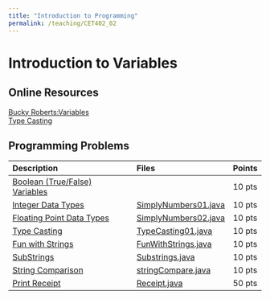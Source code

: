 ```yaml
---
title: "Introduction to Programming"
permalink: /teaching/CET402_02
---
```


# Introduction to Variables

## Online Resources
[Bucky Roberts:Variables](https://youtu.be/gtQJXzi3Yns)  
[Type Casting](https://www.geeksforgeeks.org/type-conversion-java-examples/)


## Programming Problems

| Description                                                    | Files                                                      | Points |
| :------------------------------------------------------------- | :--------------------------------------------------------- | :----- |
| [Boolean (True/False) Variables]()                             |                                                            | 10 pts |
| [Integer Data Types](/files/CET402/SimplyNumbers01.pdf)        | [SimplyNumbers01.java](/files/CET402/SimplyNumbers01.java) | 10 pts |
| [Floating Point Data Types](/files/CET402/SimplyNumbers02.pdf) | [SimplyNumbers02.java](/files/CET402/SimplyNumbers02.java) | 10 pts |
| [Type Casting]()                                               | [TypeCasting01.java](/files/CET402/TypeCasting01.java)     | 10 pts |
| [Fun with Strings](/files/CET402/02_FunWithStrings.pdf)        | [FunWithStrings.java](/files/CET402/FunWithStrings.java)   | 10 pts |
| [SubStrings](/files/CET402/02_Substrings.pdf)                  | [Substrings.java](/files/CET402/Substrings.java)           | 10 pts |
| [String Comparison](/files/CET402/02_stringCompare.pdf)        | [stringCompare.java](/files/CET402/stringCompare.java)     | 10 pts |
| [Print Receipt](/files/CET402/02_printReceipt.pdf) | [Receipt.java](/files/CET402/Receipt.java) | 50 pts |
